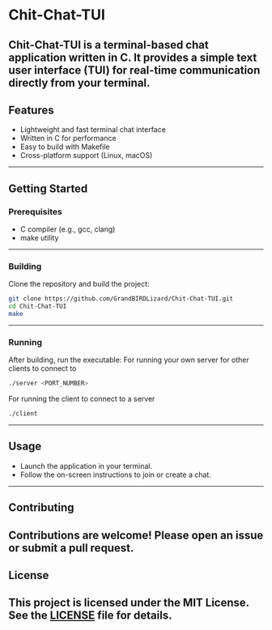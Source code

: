 # Chit-Chat-TUI

Chit-Chat-TUI is a terminal-based chat application written in C. It provides a simple text user interface (TUI) for real-time communication directly from your terminal.
---
## Features

- Lightweight and fast terminal chat interface  
- Written in C for performance  
- Easy to build with Makefile  
- Cross-platform support (Linux, macOS)
---
## Getting Started

### Prerequisites

- C compiler (e.g., gcc, clang)
- make utility
---
### Building

Clone the repository and build the project:

```sh
git clone https://github.com/GrandBIRDLizard/Chit-Chat-TUI.git
cd Chit-Chat-TUI
make
```
---
### Running

After building, run the executable:
For running your own server for other clients to connect to

```sh
./server <PORT_NUMBER> 
```
For running the client to connect to a server 

```sh
./client
```
---
## Usage

- Launch the application in your terminal.
- Follow the on-screen instructions to join or create a chat.
---
## Contributing

Contributions are welcome! Please open an issue or submit a pull request.
---
## License

This project is licensed under the MIT License. See the [LICENSE](LICENSE) file for details.
---
